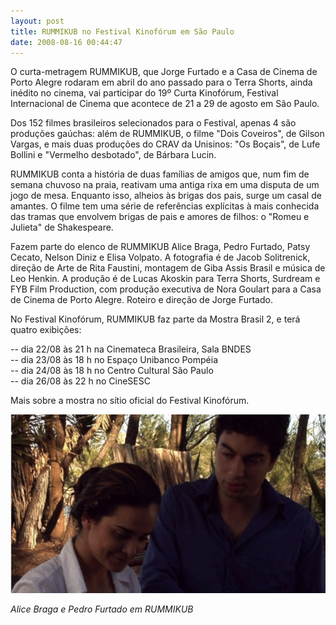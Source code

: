 ```yaml
---
layout: post
title: RUMMIKUB no Festival Kinofórum em São Paulo
date: 2008-08-16 00:44:47
---
```

O curta-metragem RUMMIKUB, que Jorge Furtado e a Casa de Cinema de Porto Alegre rodaram em abril do ano passado para o Terra Shorts, ainda inédito no cinema, vai participar do 19º Curta Kinofórum, Festival Internacional de Cinema que acontece de 21 a 29 de agosto em São Paulo.

Dos 152 filmes brasileiros selecionados para o Festival, apenas 4 são produções gaúchas: além de RUMMIKUB, o filme "Dois Coveiros", de Gilson Vargas, e mais duas produções do CRAV da Unisinos: "Os Boçais", de Lufe Bollini e "Vermelho desbotado", de Bárbara Lucin.

RUMMIKUB conta a história de duas famílias de amigos que, num fim de semana chuvoso na praia, reativam uma antiga rixa em uma disputa de um jogo de mesa. Enquanto isso, alheios às brigas dos pais, surge um casal de amantes. O filme tem uma série de referências explícitas à mais conhecida das tramas que envolvem brigas de pais e amores de filhos: o "Romeu e Julieta" de Shakespeare.

Fazem parte do elenco de RUMMIKUB Alice Braga, Pedro Furtado, Patsy Cecato, Nelson Diniz e Elisa Volpato. A fotografia é de Jacob Solitrenick, direção de Arte de Rita Faustini, montagem de Giba Assis Brasil e música de Leo Henkin. A produção é de Lucas Akoskin para Terra Shorts, Surdream e FYB Film Production, com produção executiva de Nora Goulart para a Casa de Cinema de Porto Alegre. Roteiro e direção de Jorge Furtado.

No Festival Kinofórum, RUMMIKUB faz parte da Mostra Brasil 2, e terá quatro exibições:

\-- dia 22/08 às 21 h na Cinemateca Brasileira, Sala BNDES\
-- dia 23/08 às 18 h no Espaço Unibanco Pompéia\
-- dia 24/08 às 18 h no Centro Cultural São Paulo\
-- dia 26/08 às 22 h no CineSESC

Mais sobre a mostra no sítio oficial do Festival Kinofórum.

![](/uploads/rummikub2.jpg)

*Alice Braga e Pedro Furtado em RUMMIKUB*